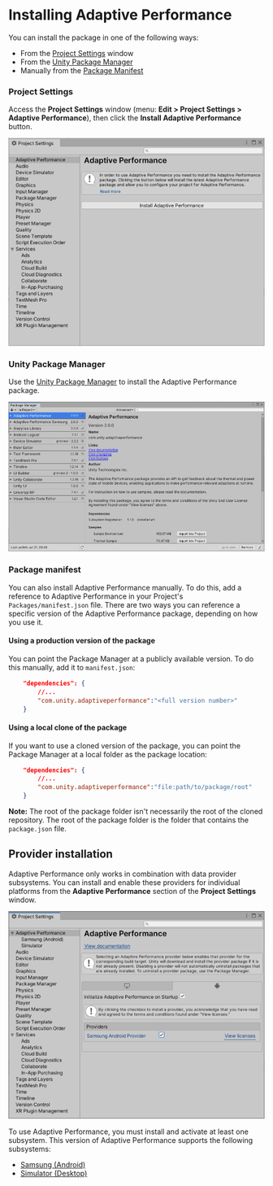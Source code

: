 # Installing Adaptive Performance

You can install the package in one of the following ways:

- From the [Project Settings](#project-settings) window
- From the [Unity Package Manager](#unity-package-manager)
- Manually from the [Package Manifest](#package-manifest)

### Project Settings

Access the **Project Settings** window (menu: **Edit &gt; Project Settings &gt; Adaptive Performance**), then click the **Install Adaptive Performance** button.

![Adaptive Performance Settings if the package was not installed yet.](Images/installation-settings.png)

### Unity Package Manager

Use the [Unity Package Manager](https://docs.unity3d.com/Packages/com.unity.package-manager-ui@latest/index.html) to install the Adaptive Performance package.

![Adaptive Performance package listed and selected to install in the Package Manager.](Images/installation-package-manager.png)

### Package manifest

You can also install Adaptive Performance manually. To do this, add a reference to Adaptive Performance in your Project's `Packages/manifest.json` file. There are two ways you can reference a specific version of the Adaptive Performance package, depending on how you use it.

#### Using a production version of the package

You can point the Package Manager at a publicly available version. To do this manually, add it to `manifest.json`:

```json
    "dependencies": {
        //...
        "com.unity.adaptiveperformance":"<full version number>"
    }
```

#### Using a local clone of the package

If you want to use a cloned version of the package, you can point the Package Manager at a local folder as the package location:

```json
    "dependencies": {
        //...
        "com.unity.adaptiveperformance":"file:path/to/package/root"
    }
```

**Note:** The root of the package folder isn't necessarily the root of the cloned repository. The root of the package folder is the folder that contains the `package.json` file.

## Provider installation

Adaptive Performance only works in combination with data provider subsystems. You can install and enable these providers for individual platforms from the **Adaptive Performance** section of the **Project Settings** window.

![Samsung Android provider in the provider list is installed and ready to use.](Images/installation-provider.png)

To use Adaptive Performance, you must install and activate at least one subsystem. This version of Adaptive Performance supports the following subsystems:

* [Samsung (Android)](https://docs.unity3d.com/Packages/com.unity.adaptiveperformance.samsung.android@latest/index.html)
* [Simulator (Desktop)](simulator.md)
